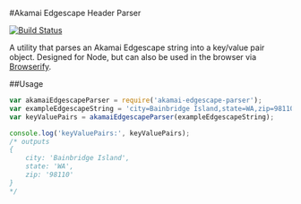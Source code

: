 #Akamai Edgescape Header Parser

[![Build Status](https://travis-ci.org/clohr/akamai-edgescape-parser.svg?branch=master)](https://travis-ci.org/clohr/akamai-edgescape-parser)

A utility that parses an Akamai Edgescape string into a key/value pair object. Designed for Node, but can also be used in the browser via [Browserify](http://browserify.org/).

##Usage
```js
var akamaiEdgescapeParser = require('akamai-edgescape-parser');
var exampleEdgescapeString = 'city=Bainbridge Island,state=WA,zip=98110';
var keyValuePairs = akamaiEdgescapeParser(exampleEdgescapeString);

console.log('keyValuePairs:', keyValuePairs);
/* outputs
{
    city: 'Bainbridge Island',
    state: 'WA',
    zip: '98110'
}
*/
```

